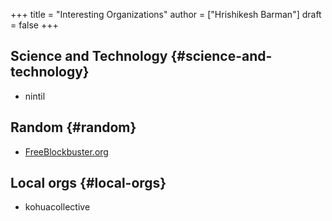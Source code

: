 +++
title = "Interesting Organizations"
author = ["Hrishikesh Barman"]
draft = false
+++

## Science and Technology {#science-and-technology}

-   nintil


## Random {#random}

-   [FreeBlockbuster.org](https://www.freeblockbuster.org/)


## Local orgs {#local-orgs}

-   kohuacollective
